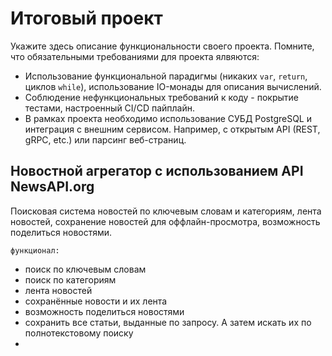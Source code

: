 # Итоговый проект

Укажите здесь описание функциональности своего проекта. Помните, что обязательными требованиями для проекта ялвяются:

- Использование функциональной парадигмы (никаких `var`, `return`, циклов `while`), использование IO-монады для описания вычислений.
- Соблюдение нефункциональных требований к коду - покрытие тестами, настроенный CI/CD пайплайн.
- В рамках проекта необходимо использование СУБД PostgreSQL и интеграция с внешним сервисом. Например, с открытым API (REST, gRPC, etc.) или парсинг веб-страниц.


## Новостной агрегатор с использованием API NewsAPI.org
Поисковая система новостей по ключевым словам и категориям, лента новостей, 
сохранение новостей для оффлайн-просмотра, возможность поделиться новостями.

    функционал:
- поиск по ключевым словам
- поиск по категориям
- лента новостей
- сохранённые новости и их лента
- возможность поделиться новостями
- сохранить все статьи, выданные по запросу. А затем искать их по полнотекстовому поиску
- 